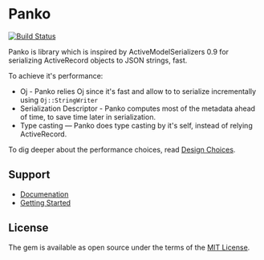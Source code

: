 # Panko

[![Build Status](https://travis-ci.org/yosiat/panko_serializer.svg?branch=master)](https://travis-ci.org/yosiat/panko_serializer)

Panko is library which is inspired by ActiveModelSerializers 0.9 for serializing ActiveRecord objects to JSON strings, fast.

To achieve it's performance:

* Oj - Panko relies Oj since it's fast and allow to to serialize incrementally using `Oj::StringWriter`
* Serialization Descriptor - Panko computes most of the metadata ahead of time, to save time later in serialization.
* Type casting — Panko does type casting by it's self, instead of relying ActiveRecord.

To dig deeper about the performance choices, read [Design Choices](https://yosiat.github.io/panko_serializer/design-choices.html).


Support
-------

- [Documenation](https://yosiat.github.io/panko_serializer)
- [Getting Started](https://yosiat.github.io/panko_serializer/getting-started.html)

License
-------
The gem is available as open source under the terms of the [MIT License](http://opensource.org/licenses/MIT).


